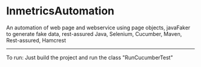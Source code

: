 # InmetricsAutomation
An automation of web page and webservice using page objects, javaFaker to generate fake data, rest-assured
Java, Selenium, Cucumber, Maven, Rest-assured, Hamcrest

---

To run: Just build the project and run the class "RunCucumberTest"

